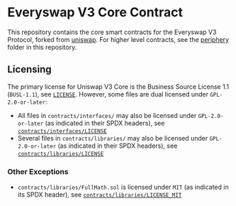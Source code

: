 # Everyswap V3 Core Contract


This repository contains the core smart contracts for the Everyswap V3 Protocol, forked from [uniswap](https://github.com/Uniswap/v3-core). For higher level contracts, see the [periphery](https://github.com/everyswap-finance/everyswap-v3-contracts/tree/main/periphery) folder in this repository.

## Licensing

The primary license for Uniswap V3 Core is the Business Source License 1.1 (`BUSL-1.1`), see [`LICENSE`](https://github.com/everyswap-finance/everyswap-v3-contracts/blob/main/LICENSE). However, some files are dual licensed under `GPL-2.0-or-later`:

- All files in `contracts/interfaces/` may also be licensed under `GPL-2.0-or-later` (as indicated in their SPDX headers), see [`contracts/interfaces/LICENSE`](https://github.com/everyswap-finance/everyswap-v3-contracts/blob/main/core/interfaces/LICENSE)
- Several files in `contracts/libraries/` may also be licensed under `GPL-2.0-or-later` (as indicated in their SPDX headers), see [`contracts/libraries/LICENSE`](https://github.com/everyswap-finance/everyswap-v3-contracts/blob/main/core/libraries/LICENSE)

### Other Exceptions

- `contracts/libraries/FullMath.sol` is licensed under `MIT` (as indicated in its SPDX header), see [`contracts/libraries/LICENSE_MIT`](https://github.com/everyswap-finance/everyswap-v3-contracts/blob/main/core/libraries/LICENSE_MIT)